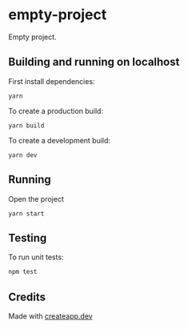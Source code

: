 # empty-project

Empty project.

## Building and running on localhost

First install dependencies:

```
yarn
```

To create a production build:

```
yarn build
```

To create a development build:

```
yarn dev
```

## Running

Open the project

```
yarn start
```

## Testing

To run unit tests:

```sh
npm test
```

## Credits

Made with [createapp.dev](https://createapp.dev/)
